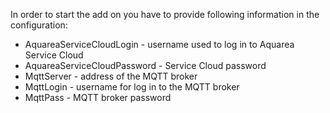 In order to start the add on you have to provide following information in the configuration:
- AquareaServiceCloudLogin - username used to log in to Aquarea Service Cloud
- AquareaServiceCloudPassword - Service Cloud password
- MqttServer - address of the MQTT broker
- MqttLogin - username for log in to the MQTT broker
- MqttPass - MQTT broker password

